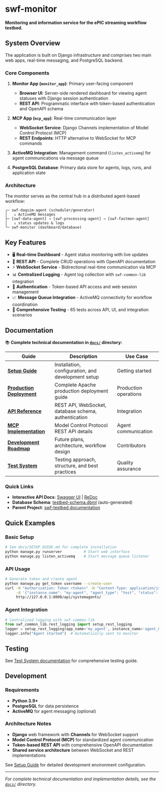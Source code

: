# swf-monitor

**Monitoring and information service for the ePIC streaming workflow testbed.**

## System Overview

The application is built on Django infrastructure and comprises two main web apps, real-time messaging, and PostgreSQL backend.

### Core Components

1. **Monitor App (`monitor_app`)**: Primary user-facing component
   * **Browser UI**: Server-side rendered dashboard for viewing agent statuses with Django session authentication
   * **REST API**: Programmatic interface with token-based authentication and OpenAPI schema

2. **MCP App (`mcp_app`)**: Real-time communication layer
   * **WebSocket Service**: Django Channels implementation of Model Control Protocol (MCP)
   * **REST Endpoints**: HTTP alternative to WebSocket for MCP commands

3. **ActiveMQ Integration**: Management command (`listen_activemq`) for agent communications via message queue

4. **PostgreSQL Database**: Primary data store for agents, logs, runs, and application state

### Architecture

The monitor serves as the central hub in a distributed agent-based workflow:

```
┌─ swf-daqsim-agent (scheduler/generator)
│   ↓ ActiveMQ messages  
├─ [swf-data-agent] → [swf-processing-agent] → [swf-fastmon-agent]
│   ↓ status updates & logs
└─ swf-monitor (dashboard/database)
```

## Key Features

- 🖥️ **Real-time Dashboard** - Agent status monitoring with live updates
- 🔗 **REST API** - Complete CRUD operations with OpenAPI documentation  
- ⚡ **WebSocket Service** - Bidirectional real-time communication via MCP
- 📊 **Centralized Logging** - Agent log collection with `swf-common-lib` integration
- 🔐 **Authentication** - Token-based API access and web session management
- 📈 **Message Queue Integration** - ActiveMQ connectivity for workflow coordination
- 🧪 **Comprehensive Testing** - 65 tests across API, UI, and integration scenarios

## Documentation

📚 **Complete technical documentation in [`docs/`](docs/) directory:**

| Guide | Description | Use Case |
|-------|-------------|----------|
| **[Setup Guide](docs/SETUP_GUIDE.md)** | Installation, configuration, and development setup | Getting started |
| **[Production Deployment](docs/PRODUCTION_DEPLOYMENT.md)** | Complete Apache production deployment guide | Production operations |
| **[API Reference](docs/API_REFERENCE.md)** | REST API, WebSocket, database schema, authentication | Integration |
| **[MCP Implementation](docs/MCP_REST_IMPLEMENTATION.md)** | Model Control Protocol REST API details | Agent communication |
| **[Development Roadmap](docs/DEVELOPMENT_ROADMAP.md)** | Future plans, architecture, workflow design | Contributors |
| **[Test System](docs/TEST_SYSTEM.md)** | Testing approach, structure, and best practices | Quality assurance |

### Quick Links
- **Interactive API Docs**: [Swagger UI](http://127.0.0.1:8000/api/schema/swagger-ui/) | [ReDoc](http://127.0.0.1:8000/api/schema/redoc/)
- **Database Schema**: [testbed-schema.dbml](testbed-schema.dbml) (auto-generated)
- **Parent Project**: [swf-testbed documentation](../swf-testbed/README.md)

## Quick Examples

### Basic Setup
```bash
# See docs/SETUP_GUIDE.md for complete installation
python manage.py runserver          # Start web interface  
python manage.py listen_activemq    # Start message queue listener
```

### API Usage
```bash
# Generate token and create agent
python manage.py get_token username --create-user
curl -H "Authorization: Token <token>" -H "Content-Type: application/json" \
     -d '{"instance_name": "my-agent", "agent_type": "test", "status": "OK"}' \
     http://127.0.0.1:8000/api/systemagents/
```

### Agent Integration
```python
# Centralized logging with swf-common-lib
from swf_common_lib.rest_logging import setup_rest_logging
logger = setup_rest_logging(app_name='my_agent', instance_name='agent_001')
logger.info("Agent started")  # Automatically sent to monitor
```

## Testing

See [Test System documentation](docs/TEST_SYSTEM.md) for comprehensive testing guide.

## Development

### Requirements
- **Python 3.9+** 
- **PostgreSQL** for data persistence
- **ActiveMQ** for agent messaging (optional)

### Architecture Notes
- **Django** web framework with **Channels** for WebSocket support
- **Model Control Protocol (MCP)** for standardized agent communication
- **Token-based REST API** with comprehensive OpenAPI documentation
- **Shared service architecture** between WebSocket and REST implementations

See [Setup Guide](docs/SETUP_GUIDE.md) for detailed development environment configuration.

---

*For complete technical documentation and implementation details, see the [`docs/`](docs/) directory.*